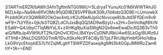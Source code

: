 $START$mERZR/bAWh3AfnTgftmNTG096lU+5LdryaTYunuXc01MXWWTAhJGMZLk4p+Na9An6fIVOMc9fijQDlBZ85VPFBoK30RJ7d4idzQ3D9E+LUmowkXPrzddGKzV3QWBiR2OkOax4ntLirK2uf6eAUpGcNvvcqe8UbJtd3FfQEm9v9wF9+7U/YEe+0jk/b3TQ8ZLdChJxsBqQQ/IAD9wBzyU+s2Hi+GmVo9ajf8XrNESaW+Q4/zbyCTIqMbYxLX+zXHKg9juXiaSWgN2Qx6ewEwaDicXQ3B3vTh0aiQ/MfbJp4VW9UfT2fk/QhOvICfDnLlB4YpvCyDNPJRkU4w6SLkGg/BURz6J4T1H8+3NsLDQSfGGTmR/1DvJtSkxNc9T4Ci8y15TpLFRrU8pYmbfGHoi1dbaLkG9VycEhoybES7c1VZsjMLgbYT8WPZDFaoxqAgMN3Ii4GGpJMWRzZwn6hY+1A==$END$